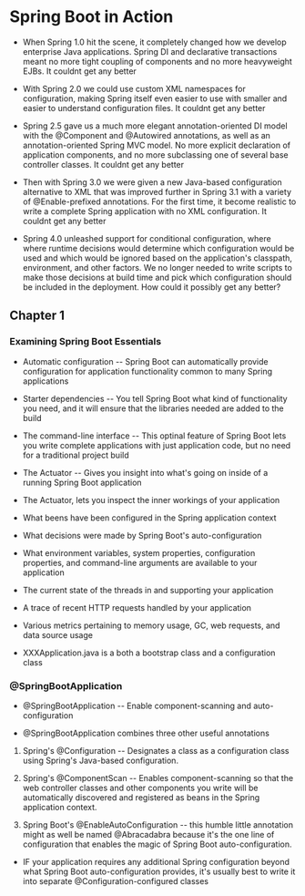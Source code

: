 # Spring Boot in Action

- When Spring 1.0 hit the scene, it completely changed how we develop enterprise
  Java applications. Spring DI and declarative transactions meant no more tight
  coupling of components and no more heavyweight EJBs. It couldnt get any better

- With Spring 2.0 we could use custom XML namespaces for configuration, making
  Spring itself even easier to use with smaller and easier to understand
  configuration files. It couldnt get any better

- Spring 2.5 gave us a much more elegant annotation-oriented DI model with the
  @Component and @Autowired annotations, as well as an annotation-oriented
  Spring MVC model. No more explicit declaration of application components, and
  no more subclassing one of several base controller classes. It couldnt get any
  better

- Then with Spring 3.0 we were given a new Java-based configuration alternative
  to XML that was improved further in Spring 3.1 with a variety of
  @Enable-prefixed annotations. For the first time, it become realistic to write
  a complete Spring application with no XML configuration. It couldnt get any
  better

- Spring 4.0 unleashed support for conditional configuration, where where
  runtime decisions would determine which configuration would be used and which
  would be ignored based on the application's classpath, environment, and other
  factors. We no longer needed to write scripts to make those decisions at build
  time and pick which configuration should be included in the deployment. How
  could it possibly get any better?

## Chapter 1

### Examining Spring Boot Essentials

- Automatic configuration -- Spring Boot can automatically provide configuration
  for application functionality common to many Spring applications

- Starter dependencies -- You tell Spring Boot what kind of functionality you
  need, and it will ensure that the libraries needed are added to the build

- The command-line interface -- This optinal feature of Spring Boot lets you
  write complete applications with just application code, but no need for a
  traditional project build

- The Actuator -- Gives you insight into what's going on inside of a running
  Spring Boot application

* The Actuator, lets you inspect the inner workings of your application

- What beens have been configured in the Spring application context
- What decisions were made by Spring Boot's auto-configuration
- What environment variables, system properties, configuration properties, and
  command-line arguments are available to your application
- The current state of the threads in and supporting your application
- A trace of recent HTTP requests handled by your application
- Various metrics pertaining to memory usage, GC, web requests, and data source
  usage


- XXXApplication.java is a both a bootstrap class and a configuration class

### @SpringBootApplication

- @SpringBootApplication -- Enable component-scanning and auto-configuration

- @SpringBootApplication combines three other useful annotations

1. Spring's @Configuration -- Designates a class as a configuration class using
   Spring's Java-based configuration.

2. Spring's @ComponentScan -- Enables component-scanning so that the web
   controller classes and other components you write will be automatically
   discovered and registered as beans in the Spring application context.

3. Spring Boot's @EnableAutoConfiguration -- this humble little annotation might
   as well be named @Abracadabra because it's the one line of configuration that
   enables the magic of Spring Boot auto-configuration.


- IF your application requires any additional Spring configuration beyond what
  Spring Boot auto-configuration provides, it's usually best to write it into
  separate @Configuration-configured classes
